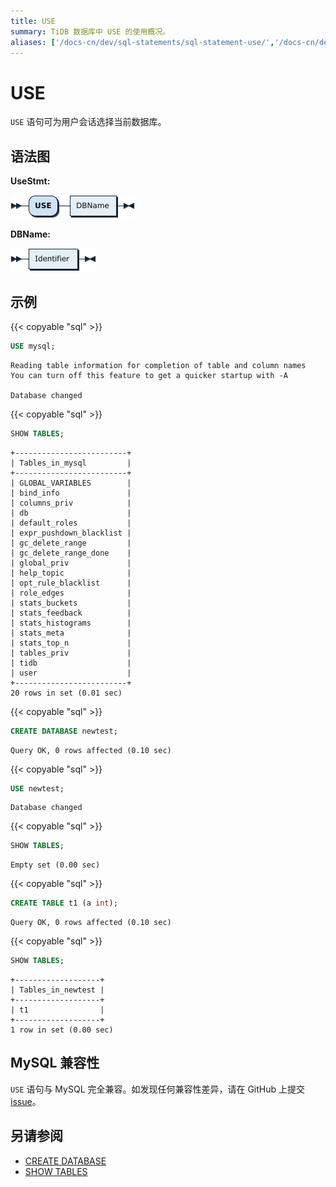 ```yaml
---
title: USE
summary: TiDB 数据库中 USE 的使用概况。
aliases: ['/docs-cn/dev/sql-statements/sql-statement-use/','/docs-cn/dev/reference/sql/statements/use/']
---
```


# USE

`USE` 语句可为用户会话选择当前数据库。

## 语法图

**UseStmt:**

![UseStmt](/media/sqlgram/UseStmt.png)

**DBName:**

![DBName](/media/sqlgram/DBName.png)

## 示例

{{< copyable "sql" >}}

```sql
USE mysql;
```

```
Reading table information for completion of table and column names
You can turn off this feature to get a quicker startup with -A

Database changed
```

{{< copyable "sql" >}}

```sql
SHOW TABLES;
```

```
+-------------------------+
| Tables_in_mysql         |
+-------------------------+
| GLOBAL_VARIABLES        |
| bind_info               |
| columns_priv            |
| db                      |
| default_roles           |
| expr_pushdown_blacklist |
| gc_delete_range         |
| gc_delete_range_done    |
| global_priv             |
| help_topic              |
| opt_rule_blacklist      |
| role_edges              |
| stats_buckets           |
| stats_feedback          |
| stats_histograms        |
| stats_meta              |
| stats_top_n             |
| tables_priv             |
| tidb                    |
| user                    |
+-------------------------+
20 rows in set (0.01 sec)
```

{{< copyable "sql" >}}

```sql
CREATE DATABASE newtest;
```

```
Query OK, 0 rows affected (0.10 sec)
```

{{< copyable "sql" >}}

```sql
USE newtest;
```

```
Database changed
```

{{< copyable "sql" >}}

```sql
SHOW TABLES;
```

```
Empty set (0.00 sec)
```

{{< copyable "sql" >}}

```sql
CREATE TABLE t1 (a int);
```

```
Query OK, 0 rows affected (0.10 sec)
```

{{< copyable "sql" >}}

```sql
SHOW TABLES;
```

```
+-------------------+
| Tables_in_newtest |
+-------------------+
| t1                |
+-------------------+
1 row in set (0.00 sec)
```

## MySQL 兼容性

`USE` 语句与 MySQL 完全兼容。如发现任何兼容性差异，请在 GitHub 上提交 [issue](https://github.com/pingcap/tidb/issues/new/choose)。

## 另请参阅

* [CREATE DATABASE](/sql-statements/sql-statement-create-database.md)
* [SHOW TABLES](/sql-statements/sql-statement-show-tables.md)
